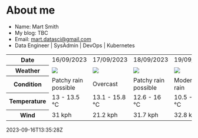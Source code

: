 # About me

- Name: Mart Smith
- My blog: TBC
- Email: [mart.datasci@gmail.com](mailto:mart.datasci6@gmail.com)
- Data Engineer | SysAdmin | DevOps | Kubernetes


<table>
    <tr>
        <th>Date</th>
        <td>16/09/2023</td><td>17/09/2023</td><td>18/09/2023</td><td>19/09/2023</td><td>20/09/2023</td><td>21/09/2023</td><td>22/09/2023</td>
    </tr>
    <tr>
        <th>Weather</th>
        <td><img src="https://cdn.weatherapi.com/weather/64x64/day/176.png"/></td><td><img src="https://cdn.weatherapi.com/weather/64x64/day/122.png"/></td><td><img src="https://cdn.weatherapi.com/weather/64x64/day/176.png"/></td><td><img src="https://cdn.weatherapi.com/weather/64x64/day/302.png"/></td><td><img src="https://cdn.weatherapi.com/weather/64x64/day/302.png"/></td><td><img src="https://cdn.weatherapi.com/weather/64x64/day/176.png"/></td><td><img src="https://cdn.weatherapi.com/weather/64x64/day/302.png"/></td>
    </tr>
    <tr>
        <th>Condition</th>
        <td width="200px">Patchy rain possible</td><td width="200px">Overcast</td><td width="200px">Patchy rain possible</td><td width="200px">Moderate rain</td><td width="200px">Moderate rain</td><td width="200px">Patchy rain possible</td><td width="200px">Moderate rain</td>
    </tr>
    <tr>
        <th>Temperature</th>
        <td>13 -  13.5 °C</td><td>13.1 -  15.8 °C</td><td>12.6 -  16 °C</td><td>10.5 -  15.5 °C</td><td>12.5 -  16.2 °C</td><td>10.5 -  15.3 °C</td><td>11.7 -  12.4 °C</td>
    </tr>
    <tr>
        <th>Wind</th>
        <td>31 kph</td><td>21.2 kph</td><td>31.7 kph</td><td>32.8 kph</td><td>44.6 kph</td><td>13 kph</td><td>38.5 kph</td>
    </tr>
</table>


2023-09-16T13:35:28Z

